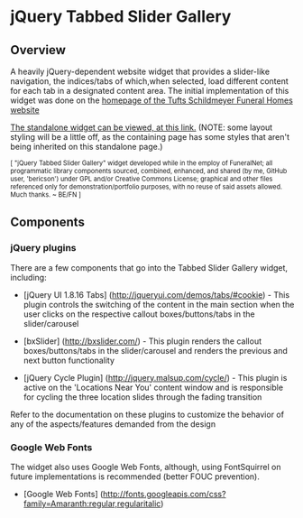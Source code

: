 jQuery Tabbed Slider Gallery
============================

Overview
--------

A heavily jQuery-dependent website widget that provides a slider-like navigation, the indices/tabs of which,when selected, load different content for each tab in a designated content area. The initial implementation of this widget was done on the <a target="_blank" href="http://www.tuftsschildmeyer.com/">homepage of the Tufts Schildmeyer Funeral Homes website</a>

<a target="_blank" href="http://www.tuftsschildmeyer.com/tabbed-slider-gallery/jquery-tsg.php">The standalone widget can be viewed, at this link.</a> (NOTE: some layout styling will be a little off, as the containing page has some styles that aren't being inherited on this standalone page.)


<span style="font-size: 0.8em;">[ "jQuery Tabbed Slider Gallery" widget developed while in the employ of FuneralNet; all programmatic library components sourced, combined, enhanced, and shared (by me, GitHub user, 'bericson') under GPL and/or Creative Commons License; graphical and other files referenced only for demonstration/portfolio purposes, with no reuse of said assets allowed. Much thanks. ~ BE/FN ] </span>

Components
----------

### jQuery plugins

There are a few components that go into the Tabbed Slider Gallery widget, including:

* [jQuery UI 1.8.16 Tabs] (http://jqueryui.com/demos/tabs/#cookie) - This plugin controls the switching of the content in the main section when the user clicks on the respective callout boxes/buttons/tabs in the slider/carousel

* [bxSlider] (http://bxslider.com/) - 
This plugin renders the callout boxes/buttons/tabs in the slider/carousel and renders the previous and next button functionality
    
* [jQuery Cycle Plugin] (http://jquery.malsup.com/cycle/) - This plugin is active on the 'Locations Near You' content window and is responsible for cycling the three location slides through the fading transition

Refer to the documentation on these plugins to customize the behavior of any of the aspects/features demanded from the design

### Google Web Fonts

The widget also uses Google Web Fonts, although, using FontSquirrel on future implementations is recommended (better FOUC prevention).

* [Google Web Fonts] (http://fonts.googleapis.com/css?family=Amaranth:regular,regularitalic)


